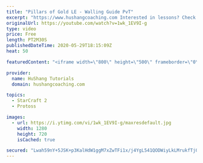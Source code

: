 ```yaml
---
title: "Pillars of Gold LE - Walling Guide PvT"
excerpt: "https://www.hushangcoaching.com Interested in lessons? Check out the website for more information ------------------------------------------------------------------------------------------------------- Want to support HuShang Tutorials directly? Patreon is a website where you can contribute a monthly"
originalUrl: https://youtube.com/watch?v=1wk_1EV9I-g
type: video
price: Free
length: PT2M30S
publishedDateTime: 2020-05-29T18:15:09Z
heat: 50

featuredContent: "<iframe width=\"800\" height=\"500\" frameborder=\"0\" src=\"https://www.youtube.com/embed/1wk_1EV9I-g\" allow=\"accelerometer; autoplay; encrypted-media; gyroscope; picture-in-picture\" allowfullscreen></iframe>"

provider:
  name: HuShang Tutorials
  domain: hushangcoaching.com

topics:
  - StarCraft 2
  - Protoss

images:
  - url: https://i.ytimg.com/vi/1wk_1EV9I-g/maxresdefault.jpg
    width: 1280
    height: 720
    isCached: true

secured: "Lwah59nY+5JSK+p3KalHdW1ggM7xZwTFi1x/j4YgL541QODWiyLkLMrukfTj0L7Y7gTsz7BlDT9L2aHDgx8CJ+LTZSVBjVyl76W2RSpa4eIVhdfWqt+jp8C4Lt3ACS9shIJMkBTPgS8lehnkiPsvRhUr2TsI7ErXcHQVosHeoszn8KiEGgUcjKdhNYi+zJMurOWWaV/XZAZAixfyXlVutZkOa69cqYZT7dOIyQnbR5tAVhnTTBMCA9oa6VjrX9jQpZgB+y/3bu0iDlEw0S9p4ZBilykm8KCu+1pBpwSZ7jNVhglmz/aPYIuoP8FHaCRzna+1aGflu/9YBZSKWgoC+glHs55CZ9aay6b+d9GCgNuFstUOFtiWUGd6VBK0rxWrKAeRNkSDthuOuka5HNZ1ElqXAh/QxYFFk2/QuK2qFS4=;9MYtSIFGw8lRqNj2VGMQiA=="
---
```


